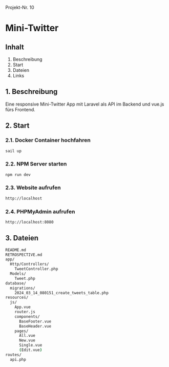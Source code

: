 Projekt-Nr. 10
# Mini-Twitter

## Inhalt
1. Beschreibung
2. Start
3. Dateien
4. Links

## 1. Beschreibung
Eine responsive Mini-Twitter App mit Laravel als API im Backend und vue.js fürs Frontend.

## 2. Start
### 2.1. Docker Container hochfahren
```bash
sail up
```

### 2.2. NPM Server starten
```bash
npm run dev
```

### 2.3. Website aufrufen
```bash
http://localhost
```

### 2.4. PHPMyAdmin aufrufen
```bash
http://localhost:8080
```
## 3. Dateien
```bash
README.md
RETROSPECTIVE.md
app/
  Http/Controllers/
    TweetController.php
  Models/
    Tweet.php
database/
  migrations/
    2024_03_14_080151_create_tweets_table.php
resources/
  js/
    App.vue
    router.js
    components/
      BaseFooter.vue
      BaseHeader.vue
    pages/
      All.vue
      New.vue
      Single.vue
      (Edit.vue)
routes/
  api.php
```